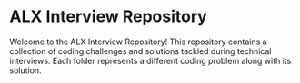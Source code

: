 # ALX Interview Repository

Welcome to the ALX Interview Repository!
This repository contains a collection of coding challenges and solutions tackled during technical interviews.
Each folder represents a different coding problem along with its solution.
